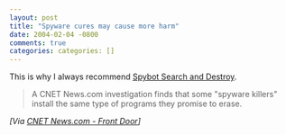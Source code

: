 ```yaml
---
layout: post
title: "Spyware cures may cause more harm"
date: 2004-02-04 -0800
comments: true
categories: categories: []
---
```

This is why I always recommend [Spybot Search and
Destroy](http://www.safer-networking.org/).

> A CNET News.com investigation finds that some "spyware killers"
> install the same type of programs they promise to erase.

*[Via [CNET News.com - Front
Door](http://news.com.com/2100-1032_3-5153485.html)]*

